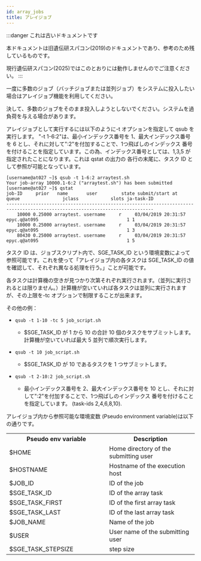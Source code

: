 ```yaml
---
id: array_jobs
title: アレイジョブ
---
```


:::danger これは古いドキュメントです

本ドキュメントは旧遺伝研スパコン(2019)のドキュメントであり、参考のため残しているものです。

現行遺伝研スパコン(2025)ではこのとおりには動作しませんのでご注意ください。
:::


一度に多数のジョブ（バッチジョブまたは並列ジョブ）をシステムに投入したい場合はアレイジョブ機能を利用してください。

決して、多数のジョブをそのまま投入しようとしないでください。システムを過負荷を与える場合があります。

アレイジョブとして実行するには以下のように-t オプションを指定して qsub を実行します。 "-t 1-6:2"は、最小インデックス番号を 1、最大インデックス番号を 6 とし、それに対して":2"を付加することで、1つ飛ばしのインデックス 番号を付けることを指定しています。この為、インデックス番号としては、1,3,5 が指定されたことになります。これは qstat の出力の 各行の末尾に、タスク ID として参照が可能となっています。

```
[username@at027 ~]$ qsub -t 1-6:2 arraytest.sh
Your job-array 10000.1-6:2 ("arraytest.sh") has been submitted
[username@at027 ~]$ qstat
job-ID     prior   name       user         state submit/start at     queue                jclass            slots ja-task-ID
-----------------------------------------------------------------------------------------------------------------------------
	10000 0.25000 arraytest. username     r     03/04/2019 20:31:57 epyc.q@at095                                 1 1
	10000 0.25000 arraytest. username     r     03/04/2019 20:31:57 epyc.q@at095                                 1 3
	80430 0.25000 arraytest. username     r     03/04/2019 20:31:57 epyc.q@at095                                 1 5
```

タスク ID は、ジョブスクリプト内で、SGE_TASK_ID という環境変数によって参照可能です。これを使って「アレイジョブ内の各タスクは SGE_TASK_ID の値を確認して、それぞれ異なる処理を行う。」ことが可能です。


各タスクは計算機の空きが見つかり次第それぞれ実行されます。（並列に実行されるとは限りません。）計算機が空いていれば各タスクは並列に実行されますが、その上限を-tc オプションで制限することが出来ます。

 その他の例：
 
- ` qsub -t 1-10 -tc 5 job_script.sh `
  - $SGE_TASK_ID が 1 から 10 の合計 10 個のタスクをサブミットします。計算機が空いていれば最大 5 並列で順次実行します。

- ` qsub -t 10 job_script.sh `
  - $SGE_TASK_ID が 10 であるタスクを 1 つサブミットします。
 
- ` qsub -t 2-10:2 job_script.sh ` 
  - 最小インデックス番号を 2、最大インデックス番号を 10 とし、それに対して":2"を付加することで、1つ飛ばしのインデックス 番号を付けることを指定しています。
(task-ids 2,4,6,8,10).
 
  
アレイジョブ内から参照可能な環境変数 (Pseudo environment variable)は以下の通りです。


<table>
<tr>
  <th width="300">Pseudo env variable</th><th width="300">Description</th>
</tr>
<tr>
  <td>$HOME</td><td>Home directory of the submitting user</td>
</tr>
<tr>
<td>$HOSTNAME</td><td>Hostname of the execution host</td>
</tr>
<tr>
  <td>$JOB_ID</td><td>ID of the job</td>
</tr>
<tr>
  <td>$SGE_TASK_ID</td><td>ID of the array task</td>
</tr>
<tr>
  <td>$SGE_TASK_FIRST</td><td>ID of the first array task</td>
 </tr>
 <tr>
  <td>$SGE_TASK_LAST</td><td>ID of the last array task</td>
</tr>
<tr>
  <td>$JOB_NAME</td><td>Name of the job</td>
</tr>
<tr>
<td>$USER</td><td>User name of the submitting user</td>
</tr>
<tr>
  <td>$SGE_TASK_STEPSIZE</td><td>step size</td>
</tr>
</table>

 
